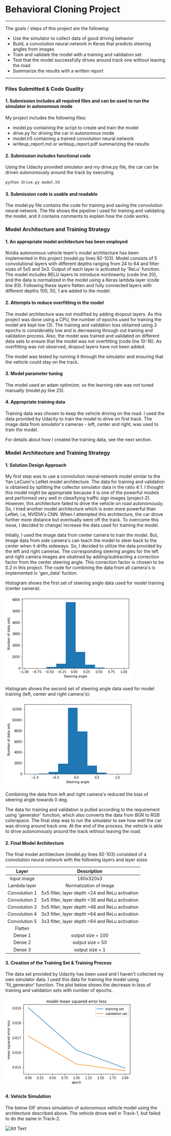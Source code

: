 # **Behavioral Cloning Project** 

---

The goals / steps of this project are the following:
* Use the simulator to collect data of good driving behavior
* Build, a convolution neural network in Keras that predicts steering angles from images
* Train and validate the model with a training and validation set
* Test that the model successfully drives around track one without leaving the road
* Summarize the results with a written report


[//]: # (Image References)

[image1]: ./histogram_new_data_set.png "Model Visualization"
[image2]: ./histogram_raw.png "Grayscaling"
[image3]: ./mean_square_error.png "Recovery Image"
[image4]: ./video.gif "Recovery Image"

---
### Files Submitted & Code Quality

#### 1. Submission includes all required files and can be used to run the simulator in autonomous mode

My project includes the following files:
* model.py containing the script to create and train the model
* drive.py for driving the car in autonomous mode
* model.h5 containing a trained convolution neural network 
* writeup_report.md or writeup_report.pdf summarizing the results

#### 2. Submission includes functional code
Using the Udacity provided simulator and my drive.py file, the car can be driven autonomously around the track by executing 
```sh
python drive.py model.h5
```

#### 3. Submission code is usable and readable

The model.py file contains the code for training and saving the convolution neural network. The file shows the pipeline I used for training and validating the model, and it contains comments to explain how the code works.

### Model Architecture and Training Strategy

#### 1. An appropriate model architecture has been employed

Nvidia autonomous vehicle team's model architecture has been implemented in this project (model.py lines 92-103). Model consists of 5 convolutional layers with different depths ranging from 24 to 64 and filter sizes of 5x5 and 3x3. Output of each layer is activated by 'ReLu' function. The model includes RELU layers to introduce nonlinearity (code line 20), and the data is normalized in the model using a Keras lambda layer (code line 93). Following these layers flatten and fully connected layers with different depths 100, 50, 1 are added to the model. 

#### 2. Attempts to reduce overfitting in the model

The model architecture was not modified by adding dropout layers. As this project was done using a CPU, the number of epochs used for training the model are kept low (3). The training and validation loss obtained using 3 epochs is considerably low and is decreasing through out training and validation process. Also, the model was trained and validated on different data sets to ensure that the model was not overfitting (code line 10-16). As overfitting was not observed, dropout layers have not been added.

The model was tested by running it through the simulator and ensuring that the vehicle could stay on the track.

#### 3. Model parameter tuning

The model used an adam optimizer, so the learning rate was not tuned manually (model.py line 25).

#### 4. Appropriate training data

Training data was chosen to keep the vehicle driving on the road. I used the data provided by Udacity to train the model to drive on first track. The image data from simulator's cameras - left, center and right, was used to train the model. 

For details about how I created the training data, see the next section. 

### Model Architecture and Training Strategy

#### 1. Solution Design Approach

My first step was to use a convolution neural network model similar to the Yan LeCunn's LeNet model architecture. The data for training and validation is obtained by splitting the collector simulator data in the ratio 4:1. I thought this model might be appropriate because it is one of the powerful models and performed very well in classifying traffic sign images (project-2). However, this architecture failed to drive the vehicle on road autonomously. So, I tried another model architecture which is even more powerful than LeNet, i.e, NVIDIA's CNN. When I attempted this architecture, the car drove further more distance but eventually went off the track. To overcome this issue, I decided to change/ increase the data used for training the model. 

Intially, I used the image data from center camera to train the model. But, Image data from side camera's can teach the model to steer back to the center when it drifts sideways. So, I decided to utilize the data provided by the left and right cameras. The corresponding steering angles for the left and right camera images are obatined by adding/subtracting a correction factor from the center steering angle. This correction factor is chosen to be 0.2 in this project. The code for combining the data from all camera's is implemented in 'gen_data' fuction. 

Histogram shows the first set of steering angle data used for model training (center camera):

![Alt Text](./histogram_raw.png)

Histogram shows the second set of steering angle data used for model training (left, center and right camera's):

![Alt Text](./histogram_new_data_set.png)

Combining the data from left and right camera's reduced the bias of steering angle towards 0 deg.

The data for training and validation is pulled according to the requirement using 'generator' function, which also converts the data from BGR to RGB colorspace. The final step was to run the simulator to see how well the car was driving around track one. At the end of the process, the vehicle is able to drive autonomously around the track without leaving the road.

#### 2. Final Model Architecture

The final model architecture (model.py lines 92-103) consisted of a convolution neural network with the following layers and layer sizes 

| Layer         		|     Description	        					| 
|:---------------------:|:---------------------------------------------:| 
| Input image       | 160x320x3   |
| Lambda layer    |  Normalization of image   |
|Convolution 1   |  5x5 filter, layer depth =24 and ReLu activation   |
|Convolution 2   |  5x5 filter, layer depth =36 and ReLu activation   |
|Convolution 3   |  5x5 filter, layer depth =48 and ReLu activation   |
|Convolution 4   |  3x3 filter, layer depth =64 and ReLu activation   |
|Convolution 5   |  3x3 filter, layer depth =64 and ReLu activation   |
|Flatten |    |
|Dense 1 | output size = 100 |
|Dense 2 | output size = 50 |
|Dense 3 | output size = 1 |

#### 3. Creation of the Training Set & Training Process

The data set provided by Udacity has been used and I haven't collected my own simulator data. I used this data for training the model using 'fit_generator' function. The plot below shows the decrease in loss of training and validation sets with number of epochs.

![Alt Text](./mean_square_error.png)

#### 4. Vehicle Simulation

The below GIF shows simulation of autonomous vehicle model using the architecture described above. The vehicle drove well in Track-1, but failed to do the same in Track-2.

![Alt Text](./video.gif)
